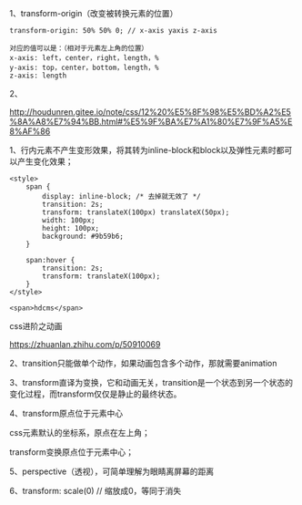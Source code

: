 

1、transform-origin（改变被转换元素的位置）

```
transform-origin: 50% 50% 0; // x-axis yaxis z-axis

对应的值可以是：（相对于元素左上角的位置）
x-axis: left，center，right，length，%
y-axis: top，center，bottom，length，%
z-axis: length
```

2、

http://houdunren.gitee.io/note/css/12%20%E5%8F%98%E5%BD%A2%E5%8A%A8%E7%94%BB.html#%E5%9F%BA%E7%A1%80%E7%9F%A5%E8%AF%86

1、行内元素不产生变形效果，将其转为inline-block和block以及弹性元素时都可以产生变化效果；

```
<style>
    span {
        display: inline-block; /* 去掉就无效了 */
        transition: 2s;
        transform: translateX(100px) translateX(50px);
        width: 100px;
        height: 100px;
        background: #9b59b6;
    }

    span:hover {
        transition: 2s;
        transform: translateX(100px);
    }
</style>

<span>hdcms</span>
```

css进阶之动画

https://zhuanlan.zhihu.com/p/50910069

2、transition只能做单个动作，如果动画包含多个动作，那就需要animation

3、transform直译为变换，它和动画无关，transition是一个状态到另一个状态的变化过程，而transform仅仅是静止的最终状态。

4、transform原点位于元素中心

css元素默认的坐标系，原点在左上角；

transform变换原点位于元素中心；

5、perspective（透视），可简单理解为眼睛离屏幕的距离

6、transform: scale(0) // 缩放成0，等同于消失

